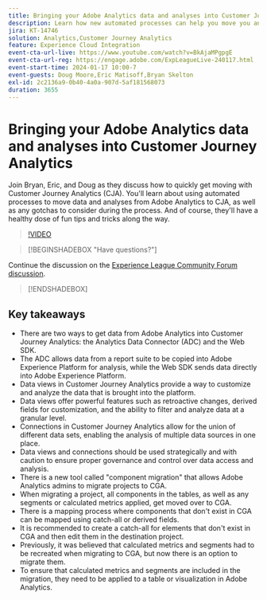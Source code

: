 ```yaml
---
title: Bringing your Adobe Analytics data and analyses into Customer Journey Analytics
description: Learn how new automated processes can help you move you analytics and data from Adobe Analytics to Adobe Customer Journey Analytics.
jira: KT-14746
solution: Analytics,Customer Journey Analytics
feature: Experience Cloud Integration
event-cta-url-live: https://www.youtube.com/watch?v=BkAjaMPgpgE
event-cta-url-reg: https://engage.adobe.com/ExpLeagueLive-240117.html
event-start-time: 2024-01-17 10:00-7
event-guests: Doug Moore,Eric Matisoff,Bryan Skelton
exl-id: 2c2136a9-0b40-4a0a-907d-5af181568073
duration: 3655
---
```

# Bringing your Adobe Analytics data and analyses into Customer Journey Analytics

Join Bryan, Eric, and Doug as they discuss how to quickly get moving with Customer Journey Analytics (CJA). You'll learn about using automated processes to move data and analyses from Adobe Analytics to CJA, as well as any gotchas to consider during the process. And of course, they'll have a healthy dose of fun tips and tricks along the way.

>[!VIDEO](https://video.tv.adobe.com/v/3426778/?quality=12&learn=on)

>[!BEGINSHADEBOX "Have questions?"]

Continue the discussion on the [Experience League Community Forum discussion](https://experienceleaguecommunities.adobe.com/t5/adobe-analytics-discussions/experience-league-live-post-session-discussion-bringing-your/m-p/646093#M3582).

>[!ENDSHADEBOX]

## Key takeaways

* There are two ways to get data from Adobe Analytics into Customer Journey Analytics: the Analytics Data Connector (ADC) and the Web SDK.
* The ADC allows data from a report suite to be copied into Adobe Experience Platform for analysis, while the Web SDK sends data directly into Adobe Experience Platform.
* Data views in Customer Journey Analytics provide a way to customize and analyze the data that is brought into the platform.
* Data views offer powerful features such as retroactive changes, derived fields for customization, and the ability to filter and analyze data at a granular level.
* Connections in Customer Journey Analytics allow for the union of different data sets, enabling the analysis of multiple data sources in one place.
* Data views and connections should be used strategically and with caution to ensure proper governance and control over data access and analysis.
* There is a new tool called "component migration" that allows Adobe Analytics admins to migrate projects to CGA.
* When migrating a project, all components in the tables, as well as any segments or calculated metrics applied, get moved over to CGA.
* There is a mapping process where components that don't exist in CGA can be mapped using catch-all or derived fields.
* It is recommended to create a catch-all for elements that don't exist in CGA and then edit them in the destination project.
* Previously, it was believed that calculated metrics and segments had to be recreated when migrating to CGA, but now there is an option to migrate them.
* To ensure that calculated metrics and segments are included in the migration, they need to be applied to a table or visualization in Adobe Analytics.

